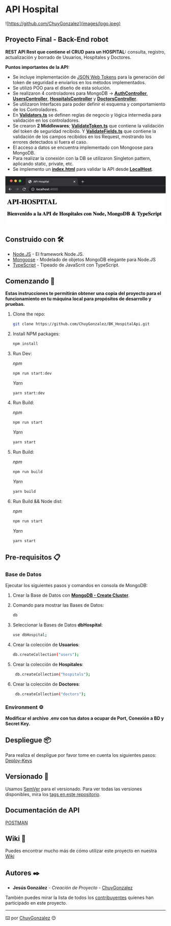 # API Hospital

![https://github.com/ChuyGonzalez](images/logo.jpeg)

## Proyecto Final - **Back-End** robot

**REST API Rest que contiene el CRUD para un HOSPITAL:** consulta, registro, actualización y borrado de Usuarios, Hospitales y Doctores.

**Puntos importantes de la API:**

- Se incluye implementación de [JSON Web Tokens](https://jwt.io/) para la generación del token de seguridad e enviarlos en los métodos implementados.
- Se utilizó POO para el diseño de esta solución.
- Se realizaron 4 controladores para MongoDB -> [**AuthController**](controllers/AuthController.ts), [**UsersController**](controllers/UsersController.ts), [**HospitalsController**](controllers/HospitalsController.ts) y [**DoctorsController**](controllers/DoctorsController.ts).
- Se utilizaron Interfaces para poder definir el esquema y comportamiento de los Controladores.
- En [**Validators.ts**](helpers/Validators.ts) se definen reglas de negocio y lógica intermedia para validación en los controladores.
- Se crearon **2 Middlewares**; [**ValidateToken.ts**](middlewares/ValidateToken.ts) que contiene la validación del token de seguridad recibido. Y [**ValidateFields.ts**](middlewares/ValidateFields.ts) que contiene la validación de los campos recibidos en los Request, mostrando los errores detectados si fuera el caso.
- El acceso a datos se encuentra implementado con Mongoose para MongoDB. 
- Para realizar la conexión con la DB se utilizaron Singleton pattern, aplicando static, private, etc.
- Se implemento un [**index.html**](public/index.html) para validar la API desde [**LocalHost**](http://localhost/4000).

![Ejemplo Index](images/index.png)

## Construido con 🛠️

- [Node.JS](https://nodejs.org/en/) - El framework Node.JS.
- [Mongoose](https://mongoosejs.com/) - ‎Modelado ‎‎de objetos MongoDB‎ elegante para ‎‎Node.JS‎
- [TypeScript](https://www.typescriptlang.org/) - Tipeado de JavaScrit con ‎TypeScript.

## Comenzando 🚀

**Estas instrucciones te permitirán obtener una copia del proyecto para el funcionamiento en tu máquina local para propósitos de desarrollo y pruebas.**

1. Clone the repo:

   ```sh
   git clone https://github.com/ChuyGonzalez/BK_HospitalApi.git
   ```

2. Install NPM packages:

   ```sh
   npm install
   ```

3. Run Dev:

    *npm*

    ```sh
    npm run start:dev
    ```

    *Yarn*

    ```sh
    yarn start:dev
    ```

4. Run Build:

    *npm*

    ```sh
    npm run start
    ```

    *Yarn*

    ```sh
    yarn start
    ```

5. Run Build:

    *npm*

    ```sh
    npm run build
    ```

    *Yarn*

    ```sh
    yarn build
    ```

6. Run Build && Node dist:

    *npm*

    ```sh
    npm run start
    ```

    *Yarn*

    ```sh
    yarn start
    ```

## Pre-requisitos 📋

### Base de Datos

Ejecutar los siguientes pasos y comandos en consola de MongoDB:

1. Crear la Base de Datos con [**MongoDB - Create Cluster**](https://docs.atlas.mongodb.com/tutorial/create-mongodb-user-for-cluster).
2. Comando para mostrar las Bases de Datos:

    ```bash
    db
    ```

3. Seleccionar la Bases de Datos **dbHospital**:

    ```bash
    use dbHospital;
    ```

4. Crear la colección de **Usuarios**:

    ```bash
    db.createCollection("users");
    ```

5. Crear la colección de **Hospitales**:

   ```bash
    db.createCollection("hospitals");
    ```

6. Crear la colección de **Doctores**:

   ```bash
    db.createCollection("doctors");
    ```

### Environment ⚙️

**Modificar el archivo .env con tus datos a ocupar de Port, Conexión a BD y Secret Key.**

## Despliegue 📦

Para realiza el despligue por favor tome en cuenta los siguientes pasos: [Deploy-Keys](https://docs.github.com/en/developers/overview/managing-deploy-keys#deploy-keys)

## Versionado 📌

Usamos [SemVer](http://semver.org/) para el versionado. Para ver todas las versiones disponibles, mira los [tags en este repositorio](https://github.com/ChuyGonzalez/BK_HospitalApi/tags).

## Documentación de API

[POSTMAN](https://www.getpostman.com/collections/0f05ba9c7af36440faa7)

## Wiki 📖

Puedes encontrar mucho más de cómo utilizar este proyecto en nuestra [Wiki](https://github.com/ChuyGonzalez/BK_HospitalApi/wiki)

## Autores ✒️

- **Jesús González** - *Creación de Proyecto* - [ChuyGonzalez](https://github.com/ChuyGonzalez)

También puedes mirar la lista de todos los [contribuyentes](https://github.com/ChuyGonzalez/BK_HospitalApi/graphs/contributors) quíenes han participado en este proyecto.

---
⌨️ por [ChuyGonzalez](https://github.com/ChuyGonzalez) 😊

